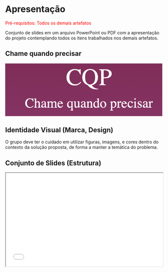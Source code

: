 # Apresentação

<span style="color:red">Pré-requisitos: Todos os demais artefatos</span>

Conjunto de slides em um arquivo PowerPoint ou PDF com a apresentação do projeto contemplando todos os itens trabalhados nos demais artefatos.

## Chame quando precisar

![logo](./img/cqp_logo.png)

## Identidade Visual (Marca, Design)

O grupo deve ter o cuidado em utilizar figuras, imagens, e cores dentro do contexto da solução proposta, de forma a manter a temática do problema.

## Conjunto de Slides (Estrutura)

<iframe
  src="./img/slides/index.html"
  style="width:100%; height:300px;"
></iframe>
 